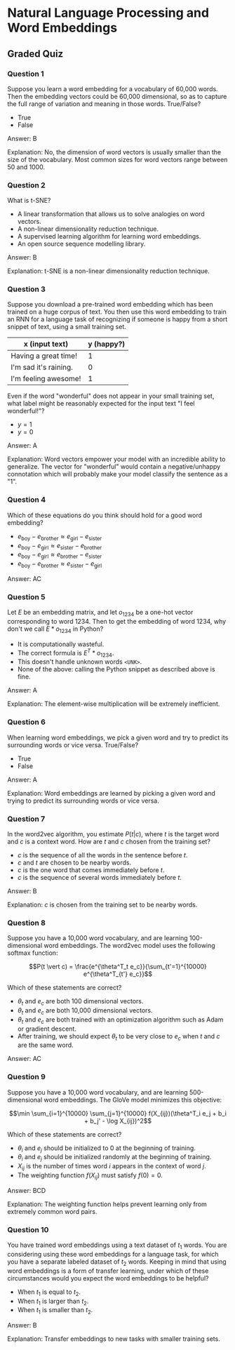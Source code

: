 # Natural Language Processing and Word Embeddings

## Graded Quiz

### Question 1

Suppose you learn a word embedding for a vocabulary of 60,000 words. Then the embedding vectors could be 60,000 dimensional, so as to capture the full range of variation and meaning in those words. True/False?

- True
- False

Answer: B

Explanation: No, the dimension of word vectors is usually smaller than the size of the vocabulary. Most common sizes for word vectors range between 50 and 1000.

### Question 2

What is t-SNE?

- A linear transformation that allows us to solve analogies on word vectors.
- A non-linear dimensionality reduction technique.
- A supervised learning algorithm for learning word embeddings.
- An open source sequence modelling library.

Answer: B

Explanation: t-SNE is a non-linear dimensionality reduction technique.

### Question 3

Suppose you download a pre-trained word embedding which has been trained on a huge corpus of text. You then use this word embedding to train an RNN for a language task of recognizing if someone is happy from a short snippet of text, using a small training set.

| x (input text)        | y (happy?) |
| --------------------- | ---------- |
| Having a great time!  | 1          |
| I'm sad it's raining. | 0          |
| I'm feeling awesome!  | 1          |

Even if the word "wonderful" does not appear in your small training set, what label might be reasonably expected for the input text "I feel wonderful!"?

- $y=1$
- $y=0$

Answer: A

Explanation: Word vectors empower your model with an incredible ability to generalize. The vector for "wonderful" would contain a negative/unhappy connotation which will probably make your model classify the sentence as a "1".

### Question 4

Which of these equations do you think should hold for a good word embedding?

- $e_\text{boy} - e_\text{brother} \approx e_\text{girl} - e_\text{sister}$
- $e_\text{boy} - e_\text{girl} \approx e_\text{sister} - e_\text{brother}$
- $e_\text{boy} - e_\text{girl} \approx e_\text{brother} - e_\text{sister}$
- $e_\text{boy} - e_\text{brother} \approx e_\text{sister} - e_\text{girl}$

Answer: AC

### Question 5

Let $E$ be an embedding matrix, and let $o_{1234}$ be a one-hot vector corresponding to word 1234. Then to get the embedding of word 1234, why don't we call $E * o_{1234}$ in Python?

- It is computationally wasteful.
- The correct formula is $E^T * o_{1234}$.
- This doesn't handle unknown words `<UNK>`.
- None of the above: calling the Python snippet as described above is fine.

Answer: A

Explanation: The element-wise multiplication will be extremely inefficient.

### Question 6

When learning word embeddings, we pick a given word and try to predict its surrounding words or vice versa. True/False?

- True
- False

Answer: A

Explanation: Word embeddings are learned by picking a given word and trying to predict its surrounding words or vice versa.

### Question 7

In the word2vec algorithm, you estimate $P(t \vert c)$, where $t$ is the target word and $c$ is a context word. How are $t$ and $c$ chosen from the training set?

- $c$ is the sequence of all the words in the sentence before $t$.
- $c$ and $t$ are chosen to be nearby words.
- $c$ is the one word that comes immediately before $t$.
- $c$ is the sequence of several words immediately before $t$.

Answer: B

Explanation: $c$ is chosen from the training set to be nearby words.

### Question 8

Suppose you have a 10,000 word vocabulary, and are learning 100-dimensional word embeddings. The word2vec model uses the following softmax function:

$$P(t \vert c) = \frac{e^{\theta^T_t e_c}}{\sum_{t'=1}^{10000} e^{\theta^T_{t'} e_c}}$$

Which of these statements are correct?

- $\theta_t$ and $e_c$ are both 100 dimensional vectors.
- $\theta_t$ and $e_c$ are both 10,000 dimensional vectors.
- $\theta_t$ and $e_c$ are both trained with an optimization algorithm such as Adam or gradient descent.
- After training, we should expect $\theta_t$ to be very close to $e_c$ when $t$ and $c$ are the same word.

Answer: AC

### Question 9

Suppose you have a 10,000 word vocabulary, and are learning 500-dimensional word embeddings. The GloVe model minimizes this objective:

$$\min \sum_{i=1}^{10000} \sum_{j=1}^{10000} f(X_{ij})(\theta^T_i e_j + b_i + b_j' - \log X_{ij})^2$$

Which of these statements are correct?

- $\theta_i$ and $e_j$ should be initialized to 0 at the beginning of training.
- $\theta_i$ and $e_j$ should be initialized randomly at the beginning of training.
- $X_{ij}$ is the number of times word $i$ appears in the context of word $j$.
- The weighting function $f(X_{ij})$ must satisfy $f(0) = 0$.

Answer: BCD

Explanation: The weighting function helps prevent learning only from extremely common word pairs.

### Question 10

You have trained word embeddings using a text dataset of $t_1$ words. You are considering using these word embeddings for a language task, for which you have a separate labeled dataset of $t_2$ words. Keeping in mind that using word embeddings is a form of transfer learning, under which of these circumstances would you expect the word embeddings to be helpful?

- When $t_1$ is equal to $t_2$.
- When $t_1$ is larger than $t_2$.
- When $t_1$ is smaller than $t_2$.

Answer: B

Explanation: Transfer embeddings to new tasks with smaller training sets.
